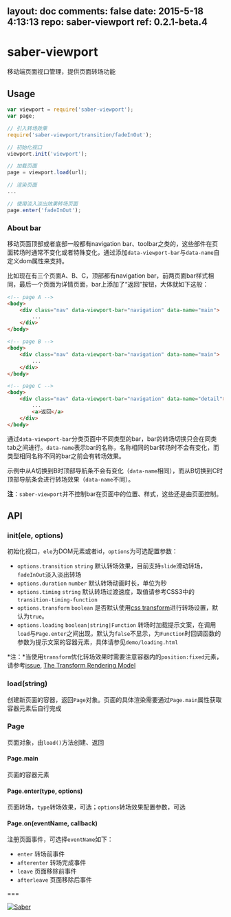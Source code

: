 layout: doc
comments: false
date: 2015-5-18 4:13:13
repo: saber-viewport
ref: 0.2.1-beta.4
---

# saber-viewport

移动端页面视口管理，提供页面转场功能

## Usage

```javascript
var viewport = require('saber-viewport');
var page;

// 引入转场效果
require('saber-viewport/transition/fadeInOut');

// 初始化视口
viewport.init('viewport');

// 加载页面
page = viewport.load(url);

// 渲染页面
...

// 使用淡入淡出效果转场页面
page.enter('fadeInOut');
```

### About bar

移动页面顶部或者底部一般都有navigation bar、toolbar之类的，这些部件在页面转场时通常不变化或者特殊变化，通过添加`data-viewport-bar`与`data-name`自定义dom属性来支持。

比如现在有三个页面A、B、C，顶部都有navigation bar，前两页面bar样式相同，最后一个页面为详情页面，bar上添加了“返回”按钮，大体就如下这般：

```html
<!-- page A -->
<body>
    <div class="nav" data-viewport-bar="navigation" data-name="main">
        ...
    </div>
</body>

<!-- page B -->
<body>
    <div class="nav" data-viewport-bar="navigation" data-name="main">
        ...
    </div>
</body>

<!-- page C -->
<body>
    <div class="nav" data-viewport-bar="navigation" data-name="detail">
        ...
        <a>返回</a>
    </div>
</body>
```

通过`data-viewport-bar`分类页面中不同类型的bar，bar的转场切换只会在同类tab之间进行。`data-name`表示bar的名称，名称相同的bar转场时不会有变化，而类型相同名称不同的bar之前会有转场效果。

示例中从A切换到B时顶部导航条不会有变化（`data-name`相同），而从B切换到C时顶部导航条会进行转场效果（`data-name`不同）。

__注__：`saber-viewport`并不控制bar在页面中的位置、样式，这些还是由页面控制。


## API

### init(ele, options)

初始化视口，`ele`为DOM元素或者id，`options`为可选配置参数：

* `options.transition` `string` 默认转场效果，目前支持`slide`滑动转场，`fadeInOut`淡入淡出转场
* `options.duration` `number` 默认转场动画时长，单位为秒
* `options.timing` `string` 默认转场过渡速度，取值请参考CSS3中的`transition-timing-function`
* `options.transform` `boolean` 是否默认使用[css transform](http://local:8849/demo/toolbar/index.html#/hospital/home)进行转场设置，默认为`true`。
* `options.loading` `boolean|string|Function` 转场时加载提示文案，在调用`load`与`Page.enter`之间出现，默认为`false`不显示，为`Function`时回调函数的参数为提示文案的容器元素，具体请参见`demo/loading.html`

*注：*当使用`transform`优化转场效果时需要注意容器内的`position:fixed`元素，请参考[issue](http://stackoverflow.com/questions/15194313/webkit-css-transform3d-position-fixed-issue), [The Transform Rendering Model](http://www.w3.org/TR/css3-transforms/#transform-rendering)

### load(string)

创建新页面的容器，返回`Page`对象。页面的具体渲染需要通过`Page.main`属性获取容器元素后自行完成

### Page

页面对象，由`load()`方法创建、返回

#### Page.main

页面的容器元素

#### Page.enter(type, options)

页面转场，`type`转场效果，可选；`options`转场效果配置参数，可选

#### Page.on(eventName, callback)

注册页面事件，可选择`eventName`如下：

* `enter` 转场前事件
* `afterenter` 转场完成事件
* `leave` 页面移除前事件
* `afterleave` 页面移除后事件

===

[![Saber](https://f.cloud.github.com/assets/157338/1485433/aeb5c72a-4714-11e3-87ae-7ef8ae66e605.png)](http://ecomfe.github.io/saber/)
